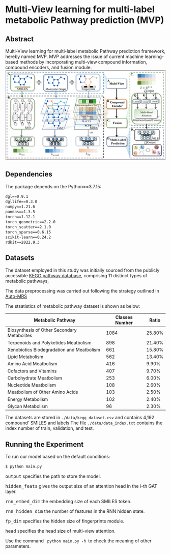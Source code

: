 # Multi-View learning for multi-label metabolic Pathway prediction (MVP)

## Abstract
Multi-View learning for multi-label metabolic Pathway prediction framework, hereby named MVP. MVP addresses the issue of current machine learning-based methods by incorporating multi-view compound information, compound encoders, and fusion module.
![image](./img/MVP.png)

## Dependencies
The package depends on the Python==3.7.15:
```
dgl==0.9.1
dgllife==0.3.0
numpy==1.21.6
pandas==1.3.5
torch==1.12.1
torch_geometric==2.2.0
torch_scatter==2.1.0
torch_sparse==0.6.15 
scikit-learn==0.24.2  
rdkit==2022.9.3
```

## Datasets
The dataset employed in this study was initially sourced from the publicly accessible [KEGG pathway database](https://www.genome.jp/kegg/pathway.html), comprising $11$ distinct types of metabolic pathways,

The data preprocessing was carried out following the strategy outlined in [Auto-MRS](https://github.com/AutoMachine0/Auto-MSR)

The stsatistics of metabolic pathway dataset is shown as below:

| Metabolic Pathway                  | Classes Number | Ratio |
|---------------------------------------------|-------------------------|----------------|
| Biosynthesis of Other Secondary Metabolites | 1084                    | 25.80%         |
| Terpenoids and Polyketides Meatbolism       | 898                     | 21.40%         |
| Xenobiotics Biodegradation and Meatbolism   | 661                     | 15.80%         |
| Lipid Metabolism                            | 562                     | 13.40%         |
| Amino Acid Meatbolism                       | 416                     | 9.90%          |
| Cofactors and Vitamins                      | 407                     | 9.70%          |
| Carbohydrate Meatbolism                     | 253                     | 6.00%          |
| Nucleotide Meatbolism                       | 108                     | 2.60%          |
| Meatbolism of Other Amino Acids             | 103                     | 2.50%          |
| Energy Metabolism                           | 102                     | 2.40%          |
| Glycan Metabolism                           | 96                      | 2.30%          |


The datasets are stored in ```./data/kegg_dataset.csv``` and contains 4,192 compound' SMILES and labels
The file ```./data/data_index.txt``` contains the index number of train, validation, and test.

## Running the Experiment
To run our model based on the default conditions:
```bash
$ python main.py
```

<kbd>output</kbd> specifies the path to store the model.

<kbd>hidden_feats</kbd> gives the output size of an attention head in the i-th GAT layer.

<kbd>rnn_embed_dim</kbd> the embedding size of each SMILES token.

<kbd>rnn_hidden_dim</kbd> the number of features in the RNN hidden state.

<kbd>fp_dim</kbd> specifies the hidden size of fingerprints module.

<kbd>head</kbd> specifies the head size of multi-view attention.


Use the command <code> python main.py -h </code>to check the meaning of other parameters.
